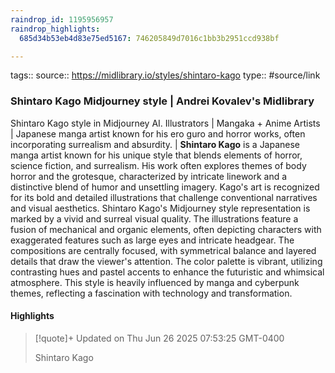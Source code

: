 ```yaml
---
raindrop_id: 1195956957
raindrop_highlights:
  685d34b53eb4d83e75ed5167: 746205849d7016c1bb3b2951ccd938bf

---
```


tags::
source:: https://midlibrary.io/styles/shintaro-kago
type:: #source/link

### Shintaro Kago Midjourney style | Andrei Kovalev&#39;s Midlibrary

Shintaro Kago style in Midjourney AI. Illustrators | Mangaka + Anime Artists | Japanese manga artist known for his ero guro and horror works, often incorporating surrealism and absurdity. | **Shintaro Kago** is a Japanese manga artist known for his unique style that blends elements of horror, science fiction, and surrealism. His work often explores themes of body horror and the grotesque, characterized by intricate linework and a distinctive blend of humor and unsettling imagery. Kago&#39;s art is recognized for its bold and detailed illustrations that challenge conventional narratives and visual aesthetics.  Shintaro Kago&#39;s Midjourney style representation is marked by a vivid and surreal visual quality. The illustrations feature a fusion of mechanical and organic elements, often depicting characters with exaggerated features such as large eyes and intricate headgear. The compositions are centrally focused, with symmetrical balance and layered details that draw the viewer&#39;s attention. The color palette is vibrant, utilizing contrasting hues and pastel accents to enhance the futuristic and whimsical atmosphere. This style is heavily influenced by manga and cyberpunk themes, reflecting a fascination with technology and transformation.

#### Highlights

> [!quote]+ Updated on Thu Jun 26 2025 07:53:25 GMT-0400
>
> Shintaro Kago
